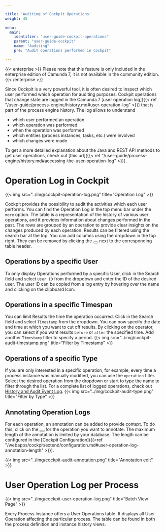 ```yaml
---

title: 'Auditing of Cockpit Operations'
weight: 45

menu:
  main:
    identifier: "user-guide-cockpit-operations"
    parent: "user-guide-cockpit"
    name: "Auditing"
    pre: "Audit operations performed in Cockpit"

---
```

{{< enterprise >}}
Please note that this feature is only included in the enterprise edition of Camunda 7, it is not available in the community edition.
{{< /enterprise >}}

Since Cockpit is a very powerful tool, it is often desired to inspect which user performed which operation for auditing purposes. Cockpit operations that change state are logged in the Camunda 7 [user operation log]({{< ref "/user-guide/process-engine/history.md#user-operation-log" >}}) that is part of the process engine history. The log allows to understand

* which user performed an operation
* which operation was performed
* when the operation was performed
* which entities (process instances, tasks, etc.) were involved
* which changes were made

To get a more detailed explanation about the Java and REST API methods to get user operations, check out [this url]({{< ref "/user-guide/process-engine/history.md#accessing-the-user-operation-log" >}}).

# Operation Log in Cockpit
{{< img src="../img/cockpit-operation-log.png" title="Operation Log" >}}

Cockpit provides the possibility to audit the activities which each user performs. You can find the Operation Log in the top menu bar under the `more` option. The table is a representation of the history of various user operations, and it provides information about changes performed in the past. The rows are grouped by an operation to provide clear insights on the changes produced by each operation. Results can be filtered using the search bar at the top. You can add columns using the dropdown in the top right. They can be removed by clicking the <button class="btn btn-xs"><i class="glyphicon glyphicon-remove"></i></button> next to the corresponding table header.

## Operations by a specific User
To only display Operations performed by a specific User, click in the Search field and select `User ID` from the dropdown and enter the ID of the desired user. The user ID can be copied from a log entry by hovering over the name and clicking on the clipboard Icon.

## Operations in a specific Timespan
You can limit Results the time the operation occurred. Click in the Search field and select `Timestamp` from the dropdown. You can now specify the date and time at which you want to cut off results. By clicking on the operator, you can select if you want results `before` or `after` the specified time. Add another `Timestamp` filter to specify a period.
{{< img src="../img/cockpit-audit-timestamp.png" title="Filter by Timestamp" >}}

## Operations of a specific Type
If you are only interested in a specific operation, for example, every time a process instance was manually modified, you can use the `operation` filter. Select the desired operation from the dropdown or start to type the name to filter through the list. For a complete list of logged operations, check out [History and Audit Event Log](/user-guide/process-engine/history/#glossary-of-operations-logged-in-the-user-operation-log).
{{< img src="../img/cockpit-audit-type.png" title="Filter by Type" >}}

## Annotating Operation Logs
For each operation, an annotation can be added to provide context. To do this, click on the <button class="btn btn-xs"><i class="glyphicon glyphicon-pencil"></i></button> for the operation you want to annotate. The maximum length of the annotation is limited by your database. The length can be configured in the [Cockpit Configuration]({{<ref "/webapps/cockpit/extend/configuration.md#user-operation-log-annotation-length" >}}).

{{< img src="../img/cockpit-audit-annotation.png" title="Annotation edit" >}}

# User Operation Log per Process
{{< img src="../img/cockpit-user-operation-log.png" title="Batch View Page" >}}

Every Process Instance offers a User Operations table. It displays all User Operation affecting the particular process. The table can be found in both the process definition and instance history views.